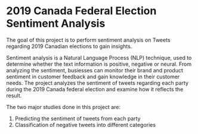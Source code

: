 # 2019 Canada Federal Election Sentiment Analysis


The goal of this project is to perform sentiment analysis on Tweets regarding 2019 Canadian elections to gain insights.

Sentiment analysis is a Natural Language Process (NLP) technique, used to determine whether the text information is positive, negative or neural. From analyzing the sentiment, busiesses can monitor their brand and product sentiment in customer feedback and gain knowledge in their customer needs. The project analyzes the sentiment of tweets regarding each party during the 2019 Canada federal election and examine how it reflects the result.

The two major studies done in this project are:
1. Predicting the sentiment of tweets from each party
2. Classification of negative tweets into different categories
